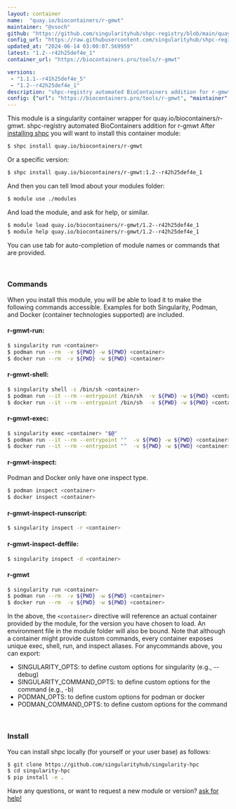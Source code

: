 ```yaml
---
layout: container
name:  "quay.io/biocontainers/r-gmwt"
maintainer: "@vsoch"
github: "https://github.com/singularityhub/shpc-registry/blob/main/quay.io/biocontainers/r-gmwt/container.yaml"
config_url: "https://raw.githubusercontent.com/singularityhub/shpc-registry/main/quay.io/biocontainers/r-gmwt/container.yaml"
updated_at: "2024-06-14 03:00:07.569959"
latest: "1.2--r42h25def4e_1"
container_url: "https://biocontainers.pro/tools/r-gmwt"

versions:
 - "1.1.1--r41h25def4e_5"
 - "1.2--r42h25def4e_1"
description: "shpc-registry automated BioContainers addition for r-gmwt"
config: {"url": "https://biocontainers.pro/tools/r-gmwt", "maintainer": "@vsoch", "description": "shpc-registry automated BioContainers addition for r-gmwt", "latest": {"1.2--r42h25def4e_1": "sha256:766ced7c8230e6079f6a1ce2bdc806d450457aea71982adf1777cb2669ae108b"}, "tags": {"1.1.1--r41h25def4e_5": "sha256:2fc0c75c7d600bd7444a3ef317f16ba38751b477c8a636a8b3ea76eba894956b", "1.2--r42h25def4e_1": "sha256:766ced7c8230e6079f6a1ce2bdc806d450457aea71982adf1777cb2669ae108b"}, "docker": "quay.io/biocontainers/r-gmwt"}
---
```


This module is a singularity container wrapper for quay.io/biocontainers/r-gmwt.
shpc-registry automated BioContainers addition for r-gmwt
After [installing shpc](#install) you will want to install this container module:


```bash
$ shpc install quay.io/biocontainers/r-gmwt
```

Or a specific version:

```bash
$ shpc install quay.io/biocontainers/r-gmwt:1.2--r42h25def4e_1
```

And then you can tell lmod about your modules folder:

```bash
$ module use ./modules
```

And load the module, and ask for help, or similar.

```bash
$ module load quay.io/biocontainers/r-gmwt/1.2--r42h25def4e_1
$ module help quay.io/biocontainers/r-gmwt/1.2--r42h25def4e_1
```

You can use tab for auto-completion of module names or commands that are provided.

<br>

### Commands

When you install this module, you will be able to load it to make the following commands accessible.
Examples for both Singularity, Podman, and Docker (container technologies supported) are included.

#### r-gmwt-run:

```bash
$ singularity run <container>
$ podman run --rm  -v ${PWD} -w ${PWD} <container>
$ docker run --rm  -v ${PWD} -w ${PWD} <container>
```

#### r-gmwt-shell:

```bash
$ singularity shell -s /bin/sh <container>
$ podman run --it --rm --entrypoint /bin/sh  -v ${PWD} -w ${PWD} <container>
$ docker run --it --rm --entrypoint /bin/sh  -v ${PWD} -w ${PWD} <container>
```

#### r-gmwt-exec:

```bash
$ singularity exec <container> "$@"
$ podman run --it --rm --entrypoint ""  -v ${PWD} -w ${PWD} <container> "$@"
$ docker run --it --rm --entrypoint ""  -v ${PWD} -w ${PWD} <container> "$@"
```

#### r-gmwt-inspect:

Podman and Docker only have one inspect type.

```bash
$ podman inspect <container>
$ docker inspect <container>
```

#### r-gmwt-inspect-runscript:

```bash
$ singularity inspect -r <container>
```

#### r-gmwt-inspect-deffile:

```bash
$ singularity inspect -d <container>
```



#### r-gmwt

```bash
$ singularity run <container>
$ podman run --rm  -v ${PWD} -w ${PWD} <container>
$ docker run --rm  -v ${PWD} -w ${PWD} <container>
```


In the above, the `<container>` directive will reference an actual container provided
by the module, for the version you have chosen to load. An environment file in the
module folder will also be bound. Note that although a container
might provide custom commands, every container exposes unique exec, shell, run, and
inspect aliases. For anycommands above, you can export:

 - SINGULARITY_OPTS: to define custom options for singularity (e.g., --debug)
 - SINGULARITY_COMMAND_OPTS: to define custom options for the command (e.g., -b)
 - PODMAN_OPTS: to define custom options for podman or docker
 - PODMAN_COMMAND_OPTS: to define custom options for the command

<br>

### Install

You can install shpc locally (for yourself or your user base) as follows:

```bash
$ git clone https://github.com/singularityhub/singularity-hpc
$ cd singularity-hpc
$ pip install -e .
```

Have any questions, or want to request a new module or version? [ask for help!](https://github.com/singularityhub/singularity-hpc/issues)